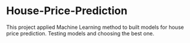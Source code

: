 # House-Price-Prediction
This project applied Machine Learning method to built models for house price prediction. Testing models and choosing the best one. 
